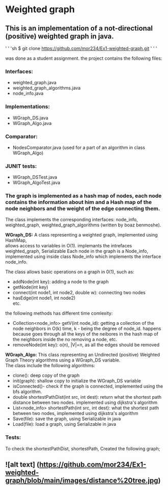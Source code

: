 # Weighted graph 
## This is an implementation of a not-directional (positive) weighted graph in java.
' ' 'sh
$ git clone https://github.com/mor234/Ex1-weighted-graph.git
' ' '

was done as a student assignment. 
the project contains the following files: 
### Interfaces:
- weighted_graph.java
- weighted_graph_algorithms.java
- node_info.java
### Implementations:
- WGraph_DS.java
- WGraph_Algo.java
### Comparator: 
- NodesComparator.java (used for a part of an algorithm in class WGraph_Algo) 

### JUNIT tests:
- WGraph_DSTest.java
- WGraph_AlgoTest.java


### The graph is implemented as a hash map of nodes, each node contains the information about him and a Hash map of the node neighbors and the weight of the edge connecting them.

The class implements the corresponding interfaces: node_info, weighted_graph, weighted_graph_algorithms (written by boaz benmoshe). 

**WGraph_DS:**
A class representing a weighted graph, implemented using HashMap,    
allows access to variables in O(1).  implemants the intrefaces weighted_graph, Serializable
Each node in the graph is a Node_info, implemented using inside class Node_info which implements the interface node_info.       

The class allows basic operations on a graph in 0(1), such as:   
- addNode(int key): adding a node to the graph
- getNode(int key) 
- connect(int node1, int node2, double w): connecting two nodes
- hasEdge(int node1, int node2)  
etc.

the following methods has different time comlexity:
- Collection<node_info> getV(int node_id): getting a collection of the node neighbors in  O(k) time, k - being the degree of node_id. happens because goes through all the keys of the neibores in the hash map of the neighbors inside the no
removing a node, etc.  
- removeNode(int key): o(n), |V|=n, as all the edges should be removed

**WGraph_Algo:**
This class representing an Undirected (positive) Weighted Graph Theory algorithms using a WGraph_DS variable.   
The class include the following algorithms:   
- clone(): deep copy of the graph
- init(graph): shallow copy to initialize the WGraph_DS variable
- isConnected()- check if the graph is connected, implemented using the bfs algorithm.
- double shortestPathDist(int src, int dest): return what the shortest path distance between two nodes. implemented using dijkstra's algorithm
- List<node_info> shortestPath(int src, int dest): what the shortest path between two nodes, implemented using dijkstra's algorithm
- Save(file): save the graph, using Serializable in java
- Load(file): load a graph, using Serializable in java

### Tests:
To check the shortestPathDist, shortestPath, Created the following graph;
## ![alt text] (https://github.com/mor234/Ex1-weighted-graph/blob/main/images/distance%20tree.jpg)


